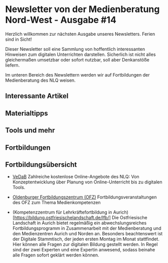 # Newsletter von der Medienberatung Nord-West - Ausgabe #14

Herzlich willkommen zur nächsten Ausgabe unseres Newsletters. Ferien sind in Sicht!

Dieser Newsletter soll eine Sammlung von hoffentlich interessanten Hinweisen zum digitalen Unterrichten darstellen. Sicherlich ist nicht alles gleichermaßen umsetzbar oder sofort nutzbar, soll aber Denkanstöße liefern.

Im unteren Bereich des Newslettern werden wir auf Fortbildungen der Medienberatung des NLQ weisen.

## Interessante Artikel

## Materialtipps

## Tools und mehr

## Fortbildungen

## Fortbildungsübersicht

- [VeDaB](https://vedab.de/veran_suche.php?sachgebiet=&schulform=&such=Medienbildung&utm_campaign=Newsletter%20von%20der%20Medienberatung%20Nord-West&utm_medium=email&utm_source=Revue%20newsletter&veranstalter=)
Zahlreiche kostenlose Online-Angebote des NLQ: Von Konzeptentwicklung über Planung von Online-Unterricht bis zu digitalen Tools.

- [Oldenburger Fortbildungszentrum (OFZ)](https://uol.de/ofz/fortbildungsangebot)
Fortbildungsveranstaltungen des OFZ zum Thema Medienkompetenzen

- (Kompetenzzentrum für Lehrkräftefortbildung in Aurich)[https://bildung.ostfriesischelandschaft.de/lfb/]
Die Ostfriesische Landschaft in Aurich bietet regelmäßig ein abwechslungsreiches Fortbildungsprogramm in Zusammenarbeit mit der Medienberatung und den Medienzentren Aurich und Norden an. Besonders beachtenswert ist der Digitale Stammtisch, der jeden ersten Montag im Monat stattfindet. Hier können alle Fragen zur digitalen Bildung gestellt werden. In Regel sind der zwei Experten und eine Expertin anwesend, sodass beinahe alle Fragen sofort geklärt werden können.
